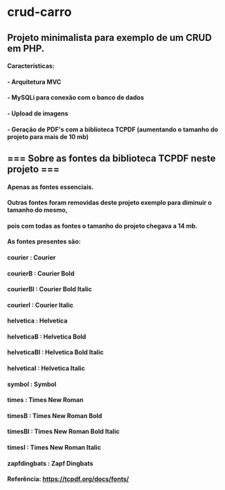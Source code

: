 # crud-carro

## Projeto minimalista para exemplo de um CRUD em PHP.

#### Características:

#### - Arquitetura MVC
#### - MySQLi para conexão com o banco de dados
#### - Upload de imagens
#### - Geração de PDF's com a biblioteca TCPDF (aumentando o tamanho do projeto para mais de 10 mb)

## === Sobre as fontes da biblioteca TCPDF neste projeto ===

#### Apenas as fontes essenciais. 
#### Outras fontes foram removidas deste projeto exemplo para diminuir o tamanho do mesmo,
#### pois com todas as fontes o tamanho do projeto chegava a 14 mb.

#### As fontes presentes são:

#### courier : Courier
#### courierB : Courier Bold
#### courierBI : Courier Bold Italic
#### courierI : Courier Italic
#### helvetica : Helvetica
#### helveticaB : Helvetica Bold
#### helveticaBI : Helvetica Bold Italic
#### helveticaI : Helvetica Italic
#### symbol : Symbol
#### times : Times New Roman
#### timesB : Times New Roman Bold
#### timesBI : Times New Roman Bold Italic
#### timesI : Times New Roman Italic
#### zapfdingbats : Zapf Dingbats

#### Referência: https://tcpdf.org/docs/fonts/